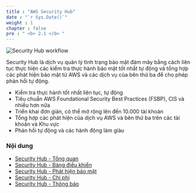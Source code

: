 ```yaml
---
title : "AWS Security Hub"
date : "`r Sys.Date()`"
weight : 1
chapter : false
pre : " <b> 2.1 </b> "
---
```


![Security Hub workflow](/images/2/2.1-AWS-Security-Hub/s0.png) 

Security Hub là dịch vụ quản lý tình trạng bảo mật đám mây bằng cách liên tục thực hiện các kiểm tra thực hành bảo mật tốt nhất tự động và tổng hợp các phát hiện bảo mật từ AWS và các dịch vụ của bên thứ ba để cho phép phản hồi tự động.

- Kiểm tra thực hành tốt nhất liên tục, tự động
- Tiêu chuẩn AWS Foundational Security Best Practices (FSBP), CIS và nhiều hơn nữa 
- Triển khai đơn giản, có thể mở rộng lên đến 10.000 tài khoản
- Tổng hợp các phát hiện của dịch vụ AWS và bên thứ ba trên các tài khoản và Khu vực
- Phản hồi tự động và các hành động làm giàu

### Nội dung
  - [Security Hub - Tổng quan](2.1.1-Security-Hub-Overview/)
  - [Security Hub - Bảng điều khiển](2.1.2-Security-Hub-Dashboard/)
  - [Security Hub - Phát hiện bảo mật ](2.1.3-Security-Hub-Findings/)
  - [Security Hub - Chi phí](2.1.4-Security-Hub-Pricing/)
  - [Security Hub - Thông báo](2.1.5-Security-Hub-Notifications/)
